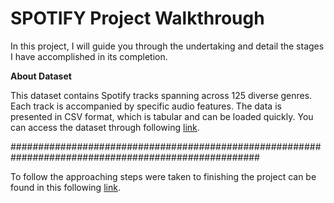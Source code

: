 # SPOTIFY Project Walkthrough

In this project, I will guide you through the undertaking and detail the stages  I have accomplished in its completion.

**********About Dataset**********

This dataset contains Spotify tracks spanning across 125 diverse genres. Each track is accompanied by specific audio features. The data is presented in CSV format, which is tabular and can be loaded quickly. You can access the dataset through following [link](https://www.kaggle.com/datasets/maharshipandya/-spotify-tracks-dataset).


#####################################################################################################


To follow the approaching steps were taken to finishing the project can be found in this following [link](https://acidic-leotard-27d.notion.site/SPOTIFY-Project-Walkthrough-0bc7f43052ea41678cd0dc97430d6064?pvs=4).

